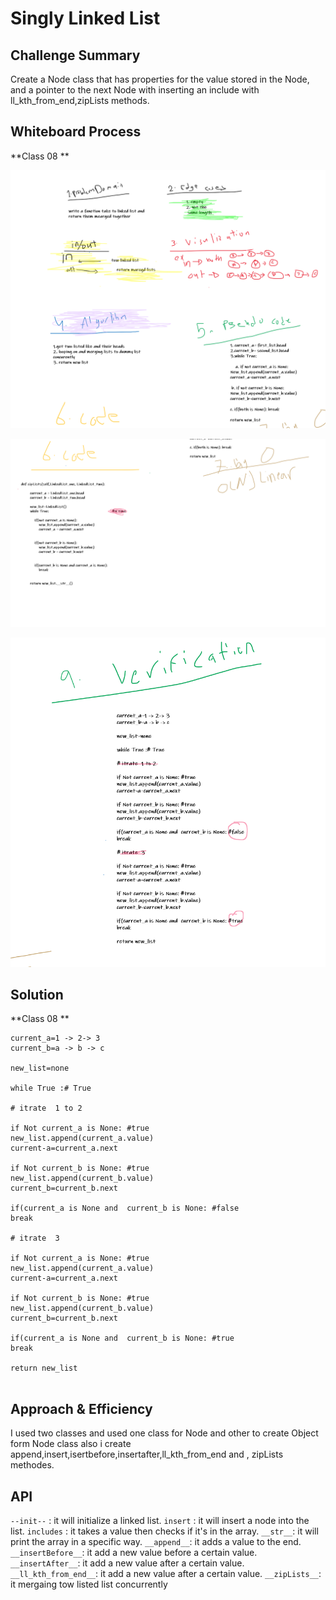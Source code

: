 # Singly Linked List

## Challenge Summary
Create a Node class that has properties for the value stored in the Node, and a pointer to the next Node with inserting an include with ll_kth_from_end,zipLists methods.



## Whiteboard Process

**Class 08 **

![ll-insertions](/challenges/IIZip/ll-insertions1_8.PNG)

![ll-insertions](/challenges/IIZip/ll-insertions2_8.PNG)

![ll-insertions](/challenges/IIZip/ll-insertions3_8.PNG)



## Solution

**Class 08 **
```
current_a=1 -> 2-> 3
current_b=a -> b -> c

new_list=none

while True :# True

# itrate  1 to 2

if Not current_a is None: #true
new_list.append(current_a.value)
current-a=current_a.next

if Not current_b is None: #true
new_list.append(current_b.value)
current_b=current_b.next

if(current_a is None and  current_b is None: #false
break

# itrate  3

if Not current_a is None: #true
new_list.append(current_a.value)
current-a=current_a.next

if Not current_b is None: #true
new_list.append(current_b.value)
current_b=current_b.next

if(current_a is None and  current_b is None: #true
break

return new_list
 
```




## Approach & Efficiency
I used two classes and used one class for Node and other to create Object form Node class also i create append,insert,isertbefore,insertafter,ll_kth_from_end and , zipLists methodes.

## API

`--init--` : it will initialize a linked list.
`insert` : it will insert a node into the list.
`includes` : it takes a value then checks if it's in the array.
`__str__`: it will print the array in a specific way.
`__append__`: it adds a value to the end.
`__insertBefore__`: it add a new value before a certain value.
`__insertAfter__`: it add a new value after a certain value.
`__ll_kth_from_end__`: it add a new value after a certain value.
`__zipLists__`: it mergaing tow listed list concurrently


